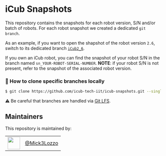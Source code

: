 iCub Snapshots
==============

This repository contains the snapshots for each robot version, S/N and/or batch of robots.
For each robot snapshot we created a dedicated `git branch`.

As an example, if you want to open the shapshot of the robot version `2.6`, switch to its dedicated branch [`iCub2_6`](https://github.com/icub-tech-iit/icub-snapshots/tree/iCub2_6).

If you own an iCub robot, you can find the snapshot of your robot S/N in the branch named `sn_YOUR-ROBOT-SERIAL-NUMBER`.
**NOTE**: if your robot S/N is not present, refer to the snapshot of the associated robot version.

### 🔽 How to clone specific branches locally
```sh
$ git clone https://github.com/icub-tech-iit/icub-snapshots.git --single-branch --branch <branch-name>
```

⚠ Be careful that branches are handled via [Git LFS](https://help.github.com/en/articles/installing-git-large-file-storage).


## Maintainers
This repository is maintained by:

| | |
|:---:|:---:|
| [<img src="https://github.com/Mick3Lozzo.png" width="40">](https://github.com/Mick3Lozzo) | [@Mick3Lozzo](https://github.com/Mick3Lozzo) |
